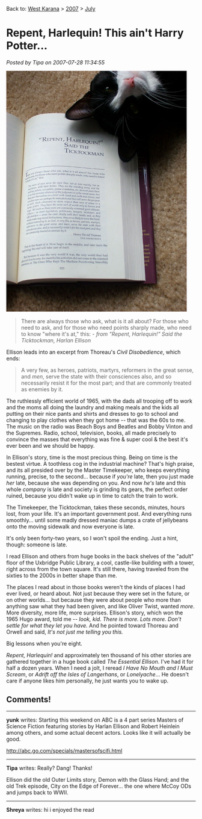 Back to: [West Karana](/posts/westkarana.md) > [2007](/posts/2007/westkarana.md) > [July](./westkarana.md)
# Repent, Harlequin! This ain't Harry Potter...

*Posted by Tipa on 2007-07-28 11:34:55*

![repent.jpg](../../../uploads/2007/07/repent.jpg)

> There are always those who ask, what is it all about? For those who need to ask, and for those who need points sharply made, who need to know "where it's at," this: - *from "Repent, Harlequin!" Said the Ticktockman, Harlan Ellison*


Ellison leads into an excerpt from Thoreau's *Civil Disobedience*, which ends:

> A very few, as heroes, patriots, martyrs, reformers in the great sense, and *men*, serve the state with their consciences also, and so necessarily resist it for the most part; and that are commonly treated as enemies by it.


The ruthlessly efficient world of 1965, with the dads all trooping off to work and the moms all doing the laundry and making meals and the kids all putting on their nice pants and shirts and dresses to go to school and changing to play clothes when they got home -- that was the 60s to me. The music on the radio was Beach Boys and Beatles and Bobby Vinton and the Supremes. Radio, school, television, books, all made precisely to convince the masses that everything was fine & super cool & the best it's ever been and we should be happy.

In Ellison's story, time is the most precious thing. Being on time is the bestest virtue. A toothless cog in the industrial machine? That's high praise, and its all presided over by the Master Timekeeper, who keeps everything running, precise, to the second... because if *you're* late, then you just made *her* late, because she was depending on you. And now *he's* late and this whole *company* is late and society is grinding its gears, the perfect order ruined, because you didn't wake up in time to catch the train to work.

The Timekeeper, the Ticktockman, takes these seconds, minutes, hours lost, from your life. It's an important government post. And everything runs smoothly... until some madly dressed maniac dumps a crate of jellybeans onto the moving sidewalk and now everyone is late.

It's only been forty-two years, so I won't spoil the ending. Just a hint, though: someone is late.

I read Ellison and others from huge books in the back shelves of the "adult" floor of the Uxbridge Public Library, a cool, castle-like building with a tower, right across from the town square. It's still there, having traveled from the sixties to the 2000s in better shape than me.

The places I read about in those books weren't the kinds of places I had ever lived, or heard about. Not just because they were set in the future, or on other worlds... but because they were about people who more than anything saw what they had been given, and like Oliver Twist, wanted *more*. More diversity, more life, more surprises. Ellison's story, which won the 1965 Hugo award, told me -- *look, kid. There is more. Lots more. Don't settle for what they let you have.* And he pointed toward Thoreau and Orwell and said, *It's not just me telling you this.*

Big lessons when you're eight.

*Repent, Harlequin!* and approximately ten thousand of his other stories are gathered together in a huge book called *The Essential Ellison*. I've had it for half a dozen years. When I need a jolt, I reread *I Have No Mouth and I Must Scream*, or *Adrift off the Isles of Langerhans*, or *Lonelyache*... He doesn't care if anyone likes him personally, he just wants you to wake up.
## Comments!

---

**yunk** writes: Starting this weekend on ABC is a 4 part series Masters of Science Fiction featuring stories by Harlan Ellison and Robert Heinlein among others, and some actual decent actors. Looks like it will actually be good.

http://abc.go.com/specials/mastersofscifi.html

---

**Tipa** writes: Really? Dang! Thanks!

Ellison did the old Outer Limits story, Demon with the Glass Hand; and the old Trek episode, City on the Edge of Forever... the one where McCoy ODs and jumps back to WWII.

---

**Shreya** writes: hi i enjoyed the read

